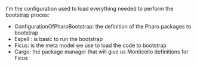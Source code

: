 I'm the configuration used to load everything needed to perform the bootstrap proces:
- ConfigurationOfPharoBootstrap: the definition of the Pharo packages to bootstrap
- Espell : is basic to run the bootstrap
- Ficus:  is the meta model we use to load the code to bootstrap
- Cargo: the package manager that will give us Monticello definitions for Ficus